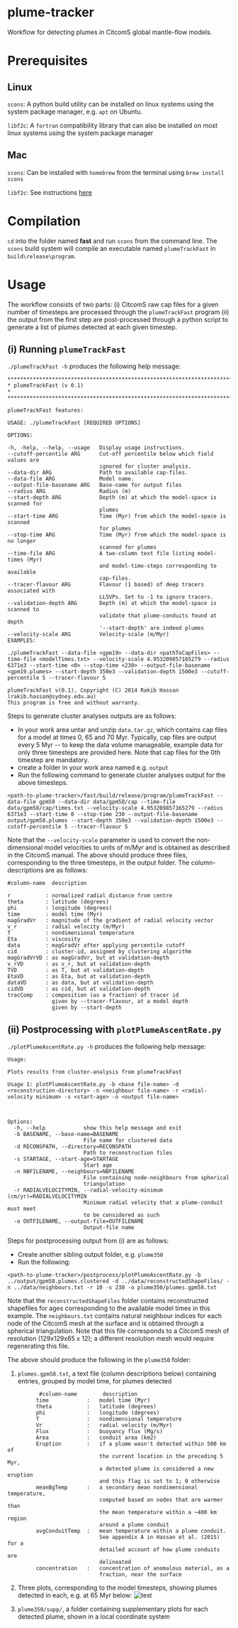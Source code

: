 # plume-tracker

Workflow for detecting plumes in CitcomS global mantle-flow models.

# Prerequisites

## Linux
`scons`: A python build utility can be installed on linux systems using the system package manager, e.g. `apt` on Ubuntu.

`libf2c`: A `fortran` compatibility library that can also be installed on most linux systems using the system package manager

## Mac

`scons`: Can be installed with `homebrew` from the terminal using `brew install scons`

`libf2c`: See instructions [here](http://hpc.sourceforge.net/buildf2c)

# Compilation

`cd` into the folder named **fast** and run `scons` from the command line. The `scons` build system will compile an executable named  `plumeTrackFast` in `build\release\program`.

# Usage

The workflow consists of two parts: (i) CitcomS raw cap files for a given number of timesteps are processed through the `plumeTrackFast` program (ii) the output from the first step are post-processed through a python script to generate a list of plumes detected at each given timestep.

## (i) Running `plumeTrackFast`

`./plumeTrackFast -h` produces the following help message:

```
************************************************************************
* plumeTrackFast (v 0.1)                                               *
************************************************************************

plumeTrackFast features:

USAGE: ./plumeTrackFast [REQUIRED OPTIONS]

OPTIONS:

-h, -help, --help, --usage   Display usage instructions.
--cutoff-percentile ARG      Cut-off percentile below which field values are
                             ignored for cluster analysis.
--data-dir ARG               Path to available cap-files.
--data-file ARG              Model name.
--output-file-basename ARG   Base-name for output files
--radius ARG                 Radius (m)
--start-depth ARG            Depth (m) at which the model-space is scanned for
                             plumes
--start-time ARG             Time (Myr) from which the model-space is scanned
                             for plumes
--stop-time ARG              Time (Myr) from which the model-space is no longer
                             scanned for plumes
--time-file ARG              A two-column text file listing model-times (Myr)
                             and model-time-steps corresponding to available
                             cap-files.
--tracer-flavour ARG         Flavour (1 based) of deep tracers associated with
                             LLSVPs. Set to -1 to ignore tracers.
--validation-depth ARG       Depth (m) at which the model-space is scanned to
                             validate that plume-conduits found at depth
                             '--start-depth' are indeed plumes
--velocity-scale ARG         Velocity-scale (m/Myr)
EXAMPLES:

./plumeTrackFast --data-file <gpm19> --data-dir <pathToCapFiles> --time-file <modelTimes.txt> --velocity-scale 4.953209857165279 --radius 6371e3 --start-time <0> --stop-time <230> --output-file-basename <gpm19.plumes> --start-depth 350e3 --validation-depth 1500e3 --cutoff-percentile 5 --tracer-flavour 5

plumeTrackFast v(0.1), Copyright (C) 2014 Rakib Hassan (rakib.hassan@sydney.edu.au)
This program is free and without warranty.
```

Steps to generate cluster analyses outputs are as follows:

 * In your work area untar and unzip `data.tar.gz`, which contains cap files for a model at times 0, 65 and 70 Myr. Typically, cap files are output every 5 Myr -- to keep the data volume manageable, example data for only three timesteps are provided here. Note that cap files for the 0th timestep are mandatory.
 * create a folder in your work area named e.g. `output`
 * Run the following command to generate cluster analyses output for the above timesteps.
 
 ```
 <path-to-plume-tracker>/fast/build/release/program/plumeTrackFast --data-file gpm58 --data-dir data/gpm58/cap --time-file data/gpm58/cap/times.txt --velocity-scale 4.953209857165279 --radius 6371e3 --start-time 0 --stop-time 230 --output-file-basename output/gpm58.plumes --start-depth 350e3 --validation-depth 1500e3 --cutoff-percentile 5 --tracer-flavour 5
 ```
Note that the `--velocity-scale` parameter is used to convert the non-dimensional model velocities to units of m/Myr and is obtained as described in the CitcomS manual. The above should produce three files, corresponding to the three timesteps, in the output folder. The column-descriptions are as follows:

```
#column-name  description

r           : normalized radial distance from centre
theta       : latitude (degrees)
phi         : longitude (degrees)
time        : model time (Myr)
magGradVr   : magnitude of the gradient of radial velocity vector
v_r         : radial velocity (m/Myr)
T           : nondimensional temperature
Eta         : viscosity
data        : magGradVr after applying percentile cutoff
cid         : cluster-id, assigned by clustering algorithm
magGradVrVD : as magGradVr, but at validation-depth
v_rVD       : as v_r, but at validation-depth
TVD         : as T, but at validation-depth
EtaVD       : as Eta, but at validation-depth
dataVD      : as data, but at validation-depth
cidVD       : as cid, but at validation-depth
tracComp    : composition (as a fraction) of tracer id  
              given by --tracer-flavour, at a model depth 
              given by --start-depth
```

## (ii) Postprocessing with `plotPlumeAscentRate.py`

`./plotPlumeAscentRate.py -h` produces the following help message:

```
Usage:

Plots results from cluster-analysis from plumeTrackFast

Usage 1: plotPlumeAscentRate.py -b <base file-name> -d <reconstruction-directory> -n <neighbour file-name> -r <radial-velocity minimum> -s <start-age> -o <output file-name>



Options:
  -h, --help            show this help message and exit
  -b BASENAME, --base-name=BASENAME
                        File name for clustered data
  -d RECONSPATH, --directory=RECONSPATH
                        Path to reconstruction files
  -s STARTAGE, --start-age=STARTAGE
                        Start age
  -n NBFILENAME, --neighbours=NBFILENAME
                        File containing node-neighbours from spherical
                        triangulation
  -r RADIALVELOCITYMIN, --radial-velocity-minimum (cm/yr)=RADIALVELOCITYMIN
                        Minimum radial velocity that a plume-conduit must meet
                        to be considered as such
  -o OUTFILENAME, --output-file=OUTFILENAME
                        Output-file name
```

Steps for postprocessing output from (i) are as follows:

* Create another sibling output folder, e.g. `plume350`
* Run the following:

```
<path-to-plume-tracker>/postprocess/plotPlumeAscentRate.py -b ../output/gpm58.plumes.clustered -d ../data/reconstructedShapeFiles/ -n ../data/neighbours.txt -r 10 -s 230 -o plume350/plumes.gpm58.txt
```
Note that the `reconstructedShapeFiles` folder contains reconstructed shapefiles for ages corresponding to the available model times in this example. The `neighbours.txt` contains natural neighbour indices for each node of the CitcomS mesh at the surface and is obtained through a spherical triangulation. Note that this file corresponds to a CitcomS mesh of resolution (129x129x65 x 12); a different resolution mesh would require regenerating this file.

The above should produce the following in the `plume350` folder:

 1. `plumes.gpm58.txt`, a text file (column descriptions below) containing entries, grouped by model time, for plumes detected
 ```
           #column-name        description
          time            :   model time (Myr)
          theta           :   latitude (degrees)
          phi             :   longitude (degrees)
          T               :   nondimensional temperature
          Vr              :   radial velocity (m/Myr)
          Flux            :   buoyancy flux (Mg/s)
          Area            :   conduit area (km2)
          Eruption        :   if a plume wasn't detected within 500 km of 
                              the current location in the preceding 5 Myr, 
                              a detected plume is considered a new eruption
                              and this flag is set to 1; 0 otherwise
          meanBgTemp      :   a secondary mean nondimensional temperature, 
                              computed based on nodes that are warmer than
                              the mean temperature within a ~400 km region
                              around a plume conduit
          avgConduitTemp  :   mean temperature within a plume conduit. 
                              See appendix A in Hassan et al. (2015) for a 
                              detailed account of how plume conduits are
                              delineated
          concentration   :   concentration of anomalous material, as a 
                              fraction, near the surface
 ```
 2. Three plots, corresponding to the model timesteps, showing plumes detected in each, e.g. at 65 Myr below: ![test](/sample_output/gpm58.plumes.clustered.65.txt.png)

 3. `plume350/supp/`, a folder containing supplementary plots for each detected plume, shown in a local coordinate system
 

